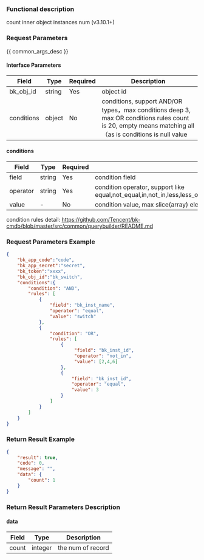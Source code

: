 ### Functional description

count inner object instances num (v3.10.1+)

### Request Parameters

{{ common_args_desc }}

#### Interface Parameters

|  Field     |  Type  | Required | Description                                                                                                            |
|------------|--------|----------|------------------------------------------------------------------------------------------------------------------------|
| bk_obj_id  | string |  Yes     | object id                                                                                                              |
| conditions | object |  No      | conditions, support AND/OR types，max conditions deep 3, max OR conditions rules count is 20, empty means matching all（as is conditions is null value |

#### conditions

|  Field   |  Type  | Required | Description                                                                                                                |
|----------|--------|----------|----------------------------------------------------------------------------------------------------------------------------|
| field    | string |  Yes     | condition field                                                                                                            |
| operator | string |  Yes     | condition operator, support like equal,not_equal,in,not_in,less,less_or_equal,greater,greater_or_equal,between,not_between |
| value    |   -    |  No      | condition value, max slice(array) elements count is 500                                                                    |

condition rules detail: https://github.com/Tencent/bk-cmdb/blob/master/src/common/querybuilder/README.md

### Request Parameters Example

```json
{
    "bk_app_code":"code",
    "bk_app_secret":"secret",
    "bk_token":"xxxx",
    "bk_obj_id":"bk_switch",
    "conditions":{
        "condition": "AND",
        "rules": [
            {
                "field": "bk_inst_name",
                "operator": "equal",
                "value": "switch"
            },
            {
                "condition": "OR",
                "rules": [
                    {
                         "field": "bk_inst_id",
                         "operator": "not_in",
                         "value": [2,4,6]
                    },
                    {
                        "field": "bk_inst_id",
                        "operator": "equal",
                        "value": 3
                    }
                ]
            }
        ]
    }
}
```

### Return Result Example

```json
{
    "result": true,
    "code": 0,
    "message": "",
    "data": {
        "count": 1
    }
}
```

### Return Result Parameters Description

#### data

| Field  |  Type   | Description       |
|--------|---------|-------------------|
| count  | integer | the num of record |
